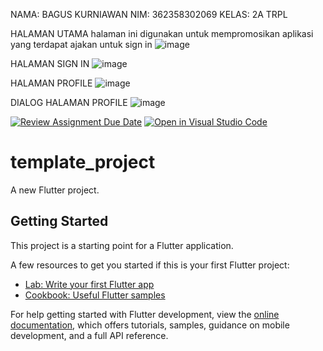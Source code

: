 NAMA: BAGUS KURNIAWAN
NIM: 362358302069
KELAS: 2A TRPL



HALAMAN UTAMA
halaman ini digunakan untuk mempromosikan aplikasi yang terdapat ajakan untuk sign in
![image](https://github.com/user-attachments/assets/b619a5a2-25e4-4dbd-8bee-da2a30e72a44)

HALAMAN SIGN IN
![image](https://github.com/user-attachments/assets/f9a60583-969a-4f0d-b58b-25d5910f59b5)

HALAMAN PROFILE
![image](https://github.com/user-attachments/assets/70643755-5c5f-4dfe-a179-6c6ebfddda09)

DIALOG HALAMAN PROFILE
![image](https://github.com/user-attachments/assets/492c24a9-4b0b-43a4-a67f-cc4a3e40e1b8)









[![Review Assignment Due Date](https://classroom.github.com/assets/deadline-readme-button-22041afd0340ce965d47ae6ef1cefeee28c7c493a6346c4f15d667ab976d596c.svg)](https://classroom.github.com/a/6dbs_zXm)
[![Open in Visual Studio Code](https://classroom.github.com/assets/open-in-vscode-2e0aaae1b6195c2367325f4f02e2d04e9abb55f0b24a779b69b11b9e10269abc.svg)](https://classroom.github.com/online_ide?assignment_repo_id=17644887&assignment_repo_type=AssignmentRepo)
# template_project

A new Flutter project.

## Getting Started

This project is a starting point for a Flutter application.

A few resources to get you started if this is your first Flutter project:

- [Lab: Write your first Flutter app](https://docs.flutter.dev/get-started/codelab)
- [Cookbook: Useful Flutter samples](https://docs.flutter.dev/cookbook)

For help getting started with Flutter development, view the
[online documentation](https://docs.flutter.dev/), which offers tutorials,
samples, guidance on mobile development, and a full API reference.
